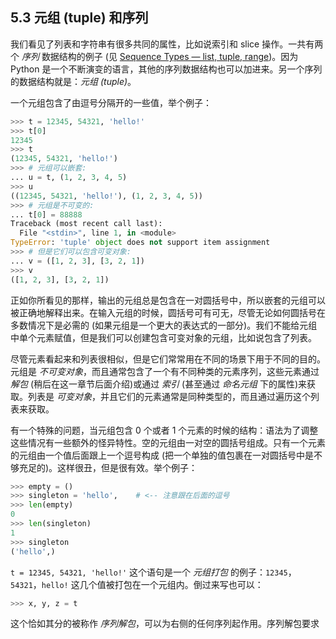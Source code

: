 ## 5.3 元组 (tuple) 和序列

我们看见了列表和字符串有很多共同的属性，比如说索引和 slice 操作。一共有两个 *序列* 数据结构的例子 (见 [Sequence Types — list, tuple, range]())。因为 Python 是一个不断演变的语言，其他的序列数据结构也可以加进来。另一个序列的数据结构就是：*元组 (tuple)*。

一个元组包含了由逗号分隔开的一些值，举个例子：

```python
>>> t = 12345, 54321, 'hello!'
>>> t[0]
12345
>>> t
(12345, 54321, 'hello!')
>>> # 元组可以嵌套:
... u = t, (1, 2, 3, 4, 5)
>>> u
((12345, 54321, 'hello!'), (1, 2, 3, 4, 5))
>>> # 元组是不可变的:
... t[0] = 88888
Traceback (most recent call last):
  File "<stdin>", line 1, in <module>
TypeError: 'tuple' object does not support item assignment
>>> # 但是它们可以包含可变对象:
... v = ([1, 2, 3], [3, 2, 1])
>>> v
([1, 2, 3], [3, 2, 1])
```
正如你所看见的那样，输出的元组总是包含在一对圆括号中，所以嵌套的元组可以被正确地解释出来。在输入元组的时候，圆括号可有可无，尽管无论如何圆括号在多数情况下是必需的 (如果元组是一个更大的表达式的一部分)。我们不能给元组中单个元素赋值，但是我们可以创建包含可变对象的元组，比如说包含了列表。

尽管元素看起来和列表很相似，但是它们常常用在不同的场景下用于不同的目的。元组是 *不可变对象*，而且通常包含了一个有不同种类的元素序列，这些元素通过 *解包* (稍后在这一章节后面介绍)或通过 *索引* (甚至通过 *命名元组* 下的属性)来获取。列表是 *可变对象*，并且它们的元素通常是同种类型的，而且通过遍历这个列表来获取。

有一个特殊的问题，当元组包含 0 个或者 1 个元素的时候的结构：语法为了调整这些情况有一些额外的怪异特性。空的元组由一对空的圆括号组成。只有一个元素的元组由一个值后面跟上一个逗号构成 (把一个单独的值包裹在一对圆括号中是不够充足的)。这样很丑，但是很有效。举个例子：

```python
>>> empty = ()
>>> singleton = 'hello',    # <-- 注意跟在后面的逗号
>>> len(empty)
0
>>> len(singleton)
1
>>> singleton
('hello',)
```

`t = 12345, 54321, 'hello!'` 这个语句是一个 *元组打包* 的例子：`12345`，`54321`，`hello!` 这几个值被打包在一个元组内。倒过来写也可以：

```python
>>> x, y, z = t
```
这个恰如其分的被称作 *序列解包*，可以为右侧的任何序列起作用。序列解包要求
